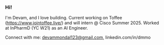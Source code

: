 ### Hi!

I'm Devam, and I love building. Current working on Toffee (https://www.jointoffee.live/) and will intern @ Cisco Summer 2025. Worked at InPharmD (YC W21) as an AI Engineer. 

Connect with me: devammondal123@gmail.com, linkedin.com/in/dmmo
